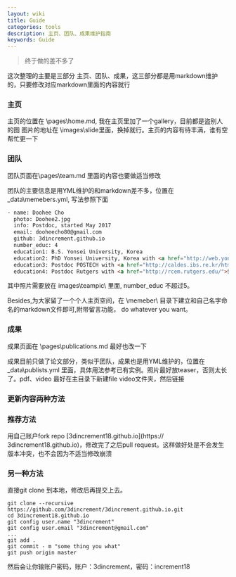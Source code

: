 ```yaml
---
layout: wiki
title: Guide
categories: tools
description: 主页、团队、成果维护指南
keywords: Guide
---
```


> 终于做的差不多了

这次整理的主要是三部分 主页、团队、成果，这三部分都是用markdown维护的，只要修改对应markdown里面的内容就行

### 主页

主页的位置在 \pages\home.md, 我在主页里加了一个gallery，目前都是盗别人的图 图片的地址在 \images\slide里面，换掉就行。主页的内容有待丰满，谁有空帮忙更一下

### 团队
团队页面在\pages\team.md 里面的内容也要做适当修改

团队的主要信息是用YML维护的和markdown差不多，位置在 \_data\memebers.yml, 写法参照下面

``` html
- name: Doohee Cho
  photo: Doohee2.jpg
  info: Postdoc, started May 2017
  email: dooheecho80@gmail.com
  github: 3dincrement.github.io
  number_educ: 4
  education1: B.S. Yonsei University, Korea
  education2: PhD Yonsei University, Korea with <a href="http://web.yonsei.ac.kr/nano/%ED%95%99%EA%B3%BC%EC%86%8C%EA%B0%9C.htm">In-Whan Lyo</a>
  education3: Postdoc POSTECH with <a href="http://caldes.ibs.re.kr/html/caldes_en/">Han Woong Yeom</a>
  education4: Postdoc Rutgers with <a href="http://rcem.rutgers.edu/">Sang-Wook Cheong</a>
```

其中照片需要放在 images\teampic\ 里面, number_educ 不超过5。

Besides,为大家留了一个个人主页空间，在 \memeber\ 目录下建立和自己名字命名的markdown文件即可,附带留言功能， do whatever you want。

### 成果
成果页面在 \pages\publications.md 最好也改一下

成果目前只做了论文部分，类似于团队，成果也是用YML维护的，位置在\_data\publists.yml 里面，具体用法参考已有实例。照片最好放teaser，否则太长了。pdf、video 最好在主目录下新建file video文件夹，然后链接

### 更新内容两种方法
###	推荐方法
用自己账户fork repo [3dincrement18.github.io](https:// 3dincrement18.github.io)，修改完了之后pull request。这样做好处是不会发生版本冲突，也不会因为不适当修改崩溃

### 另一种方法
直接git clone 到本地，修改后再提交上去。

``` shell
git clone --recursive https://github.com/3dincrement/3dincrement.github.io.git
cd 3dincrement18.github.io
git config user.name "3dincrement"
git config user.email "3dincrement@gmail.com"
...
git add .
git commit - m "some thing you what"
git push origin master
```
然后会让你输账户密码，账户：3dincrement，密码：increment18





